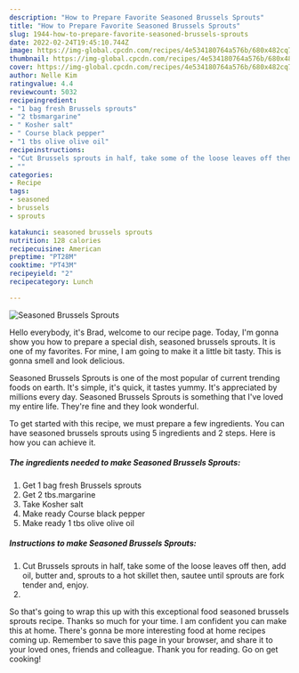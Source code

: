 ```yaml
---
description: "How to Prepare Favorite Seasoned Brussels Sprouts"
title: "How to Prepare Favorite Seasoned Brussels Sprouts"
slug: 1944-how-to-prepare-favorite-seasoned-brussels-sprouts
date: 2022-02-24T19:45:10.744Z
image: https://img-global.cpcdn.com/recipes/4e534180764a576b/680x482cq70/seasoned-brussels-sprouts-recipe-main-photo.jpg
thumbnail: https://img-global.cpcdn.com/recipes/4e534180764a576b/680x482cq70/seasoned-brussels-sprouts-recipe-main-photo.jpg
cover: https://img-global.cpcdn.com/recipes/4e534180764a576b/680x482cq70/seasoned-brussels-sprouts-recipe-main-photo.jpg
author: Nelle Kim
ratingvalue: 4.4
reviewcount: 5032
recipeingredient:
- "1 bag fresh Brussels sprouts"
- "2 tbsmargarine"
- " Kosher salt"
- " Course black pepper"
- "1 tbs olive olive oil"
recipeinstructions:
- "Cut Brussels sprouts in half, take some of the loose leaves off then, add oil, butter and, sprouts to a hot skillet then, sautee until sprouts are fork tender and, enjoy."
- ""
categories:
- Recipe
tags:
- seasoned
- brussels
- sprouts

katakunci: seasoned brussels sprouts 
nutrition: 128 calories
recipecuisine: American
preptime: "PT28M"
cooktime: "PT43M"
recipeyield: "2"
recipecategory: Lunch

---
```



![Seasoned Brussels Sprouts](https://img-global.cpcdn.com/recipes/4e534180764a576b/680x482cq70/seasoned-brussels-sprouts-recipe-main-photo.jpg)

Hello everybody, it's Brad, welcome to our recipe page. Today, I'm gonna show you how to prepare a special dish, seasoned brussels sprouts. It is one of my favorites. For mine, I am going to make it a little bit tasty. This is gonna smell and look delicious.

Seasoned Brussels Sprouts is one of the most popular of current trending foods on earth. It's simple, it's quick, it tastes yummy. It's appreciated by millions every day. Seasoned Brussels Sprouts is something that I've loved my entire life. They're fine and they look wonderful.




To get started with this recipe, we must prepare a few ingredients. You can have seasoned brussels sprouts using 5 ingredients and 2 steps. Here is how you can achieve it.

<!--inarticleads1-->

##### The ingredients needed to make Seasoned Brussels Sprouts:

1. Get 1 bag fresh Brussels sprouts
1. Get 2 tbs.margarine
1. Take  Kosher salt
1. Make ready  Course black pepper
1. Make ready 1 tbs olive olive oil




<!--inarticleads2-->

##### Instructions to make Seasoned Brussels Sprouts:

1. Cut Brussels sprouts in half, take some of the loose leaves off then, add oil, butter and, sprouts to a hot skillet then, sautee until sprouts are fork tender and, enjoy.
1. 




So that's going to wrap this up with this exceptional food seasoned brussels sprouts recipe. Thanks so much for your time. I am confident you can make this at home. There's gonna be more interesting food at home recipes coming up. Remember to save this page in your browser, and share it to your loved ones, friends and colleague. Thank you for reading. Go on get cooking!
